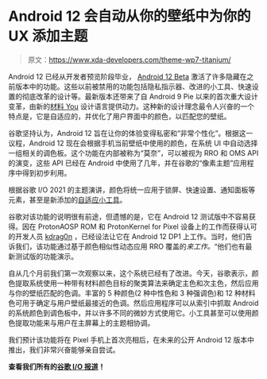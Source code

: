 # Android 12 会自动从你的壁纸中为你的 UX 添加主题

> 原文：<https://www.xda-developers.com/theme-wp7-titanium/>

Android 12 已经从开发者预览阶段毕业， [Android 12 Beta](https://www.xda-developers.com/android-12-beta-1-google-io-2021/) 激活了许多隐藏在之前版本中的功能。这些以前被禁用的功能包括隐私指示器、改进的小工具、快速设置的彻底改革的设计等。最新版本还带来了自 Android 9 Pie 以来的首次重大设计变革，由新的[材料 You](https://www.xda-developers.com/material-you/) 设计语言提供动力。这种新的设计理念最令人兴奋的一个特点是，它是自适应的，并优化了用户界面中的颜色，以匹配您的壁纸。

谷歌坚持认为，Android 12 旨在让你的体验变得私密和“非常个性化”。根据这一议程，Android 12 现在会根据手机当前壁纸中使用的颜色，在系统 UI 中自动选择一组相关的调色板。这个功能在内部被称为“莫奈”，可以被视为 RRO 和 OMS API 的演变，这些 API 已经在 Android 中使用了几年，并在谷歌的“像素主题”应用程序中得到初步利用。

根据谷歌 I/O 2021 的主题演讲，颜色将统一应用于锁屏、快速设置、通知面板等元素，甚至是新添加的[自适应小工具](https://www.xda-developers.com/google-android-12-widgets-overhaul/)。

谷歌对该功能的说明很有前途，但遗憾的是，它在 Android 12 测试版中不容易获得。因在 ProtonAOSP ROM 和 ProtonKernel for Pixel 设备上的工作而获得认可的开发人员 [kdrag0n](https://forum.xda-developers.com/m/kdrag0n.7291478/) ，已经设法让它在 Android 12 DP1 上工作。当时，他们告诉我们，该功能通过基于颜色相似性动态应用 RRO 覆盖的*来工作。*“他们也有最新测试版的功能演示。

自从几个月前我们第一次观察以来，这个系统已经有了改进。今天，谷歌表示，颜色提取系统使用一种带有材料颜色目标的聚类算法来确定主色和次主色，然后应用与你的壁纸匹配的色调。丰富的 5 种颜色(2 种中性色和 3 种强调色)和 12 种材料色可用于确定与用户壁纸最接近的色调。然后应用程序可以从索引中抓取 Android 的系统颜色到调色板中，并以许多不同的微妙方式使用它。小工具甚至可以使用颜色提取功能来与用户在主屏幕上的主题相协调。

我们预计该功能将在 Pixel 手机上首次亮相后，在未来的公开 Android 12 版本中推出，我们非常兴奋能够亲自尝试。

**查看我们所有的[谷歌 I/O 报道](https://www.xda-developers.com/tag/google-io-2021/)！**
